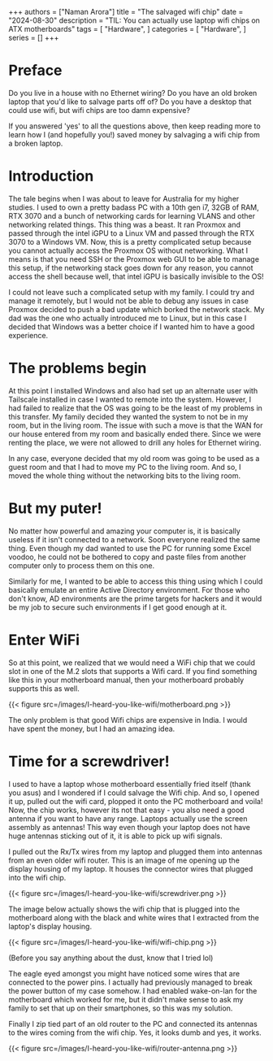 +++
authors = ["Naman Arora"]
title = "The salvaged wifi chip"
date = "2024-08-30"
description = "TIL: You can actually use laptop wifi chips on ATX motherboards"
tags = [
    "Hardware",
]
categories = [
    "Hardware",
]
series = []
+++


# Preface

Do you live in a house with no Ethernet wiring? Do you have an old broken laptop that you'd like to salvage parts off of? Do you have a desktop that could use wifi, but wifi chips are too damn expensive?

If you answered 'yes' to all the questions above, then keep reading more to learn how I (and hopefully you!) saved money by salvaging a wifi chip from a broken laptop.

# Introduction

The tale begins when I was about to leave for Australia for my higher studies. I used to own a pretty badass PC with a 10th gen i7, 32GB of RAM, RTX 3070 and a bunch of networking cards for learning VLANS and other networking related things. This thing was a beast. It ran Proxmox and passed through the intel iGPU to a Linux VM and passed through the RTX 3070 to a Windows VM. Now, this is a pretty complicated setup because you cannot actually access the Proxmox OS without networking. What I means is that you need SSH or the Proxmox web GUI to be able to manage this setup, if the networking stack goes down for any reason, you cannot access the shell because well, that intel iGPU is basically invisible to the OS!

I could not leave such a complicated setup with my family. I could try and manage it remotely, but I would not be able to debug any issues in case Proxmox decided to push a bad update which borked the network stack. My dad was the one who actually introduced me to Linux, but in this case I decided that Windows was a better choice if I wanted him to have a good experience.

# The problems begin

At this point I installed Windows and also had set up an alternate user with Tailscale installed in case I wanted to remote into the system. However, I had failed to realize that the OS was going to be the least of my problems in this transfer. My family decided they wanted the system to not be in my room, but in the living room. The issue with such a move is that the WAN for our house entered from my room and basically ended there. Since we were renting the place, we were not allowed to drill any holes for Ethernet wiring.

In any case, everyone decided that my old room was going to be used as a guest room and that I had to move my PC to the living room. And so, I moved the whole thing without the networking bits to the living room.

# But my puter!

No matter how powerful and amazing your computer is, it is basically useless if it isn't connected to a network. Soon everyone realized the same thing. Even though my dad wanted to use the PC for running some Excel voodoo, he could not be bothered to copy and paste files from another computer only to process them on this one.

Similarly for me, I wanted to be able to access this thing using which I could basically emulate an entire Active Directory environment. For those who don't know, AD environments are the prime targets for hackers and it would be my job to secure such environments if I get good enough at it.

# Enter WiFi

So at this point, we realized that we would need a WiFi chip that we could slot in one of the M.2 slots that supports a Wifi card. If you find something like this in your motherboard manual, then your motherboard probably supports this as well.

{{< figure src=/images/I-heard-you-like-wifi/motherboard.png >}}

The only problem is that good Wifi chips are expensive in India. I would have spent the money, but I had an amazing idea.

# Time for a screwdriver!

I used to have a laptop whose motherboard essentially fried itself (thank you asus) and I wondered if I could salvage the Wifi chip. And so, I opened it up, pulled out the wifi card, plopped it onto the PC motherboard and voila! Now, the chip works, however its not that easy - you also need a good antenna if you want to have any range. Laptops actually use the screen assembly as antennas! This way even though your laptop does not have huge antennas sticking out of it, it is able to pick up wifi signals.

I pulled out the Rx/Tx wires from my laptop and plugged them into antennas from an even older wifi router. This is an image of me opening up the display housing of my laptop. It houses the connector wires that plugged into the wifi chip.

{{< figure src=/images/I-heard-you-like-wifi/screwdriver.png >}}


The image below actually shows the wifi chip that is plugged into the motherboard along with the black and white wires that I extracted from the laptop's display housing.

{{< figure src=/images/I-heard-you-like-wifi/wifi-chip.png >}}

(Before you say anything about the dust, know that I tried lol)

The eagle eyed amongst you might have noticed some wires that are connected to the power pins. I actually had previously managed to break the power button of my case somehow. I had enabled wake-on-lan for the motherboard which worked for me, but it didn't make sense to ask my family to set that up on their smartphones, so this was my solution.

Finally I zip tied part of an old router to the PC and connected its antennas to the wires coming from the wifi chip. Yes, it looks dumb and yes, it works.

{{< figure src=/images/I-heard-you-like-wifi/router-antenna.png >}}